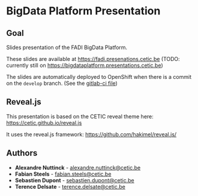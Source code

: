 # BigData Platform Presentation

## Goal

Slides presentation of the FADI BigData Platform.

These slides are available at https://fadi.presenations.cetic.be (TODO: currently still on https://bigdataplatform.presentations.cetic.be)

The slides are automatically deployed to OpenShift when there is a commit on the `develop` branch. (See the [gitlab-ci file](.gitlab-ci.yml))

## Reveal.js

This presentation is based on the CETIC reveal theme here: https://cetic.github.io/reveal.js

It uses the reveal.js framework: https://github.com/hakimel/reveal.js/


## Authors

* **Alexandre Nuttinck** - alexandre.nuttinck@cetic.be
* **Fabian Steels** - fabian.steels@cetic.be
* **Sebastien Dupont** - sebastien.dupont@cetic.be
* **Terence Delsate** - terence.delsate@cetic.be
